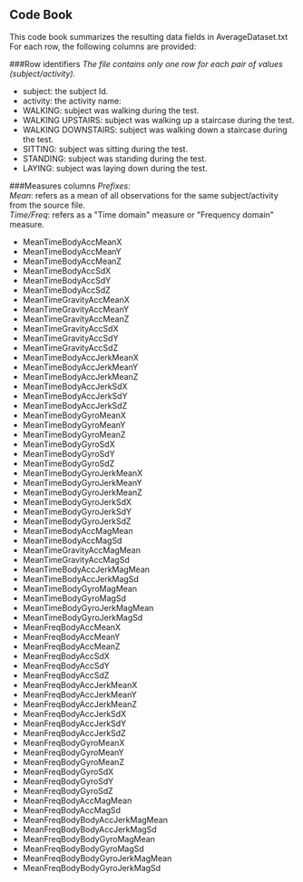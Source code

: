 ## Code Book
This code book summarizes the resulting data fields in AverageDataset.txt  
For each row, the following columns are provided:

###Row identifiers
_The file contains only one row for each pair of values (subject/activity)._  

- subject: the subject Id.  
- activity: the  activity name:
 - WALKING: subject was walking during the test.  
 - WALKING UPSTAIRS: subject was walking up a staircase during the test.  
 - WALKING DOWNSTAIRS: subject was walking down a staircase during the test.  
 - SITTING: subject was sitting during the test.  
 - STANDING: subject was standing during the test.  
 - LAYING: subject was laying down during the test.  

###Measures columns
_Prefixes:_  
_Mean_: refers as a mean of all observations for the same subject/activity from the source file.  
_Time/Freq_: refers as a "Time domain" measure or "Frequency domain" measure.  

- MeanTimeBodyAccMeanX  
- MeanTimeBodyAccMeanY  
- MeanTimeBodyAccMeanZ  
- MeanTimeBodyAccSdX   
- MeanTimeBodyAccSdY  
- MeanTimeBodyAccSdZ  
- MeanTimeGravityAccMeanX  
- MeanTimeGravityAccMeanY  
- MeanTimeGravityAccMeanZ  
- MeanTimeGravityAccSdX  
- MeanTimeGravityAccSdY  
- MeanTimeGravityAccSdZ  
- MeanTimeBodyAccJerkMeanX  
- MeanTimeBodyAccJerkMeanY  
- MeanTimeBodyAccJerkMeanZ  
- MeanTimeBodyAccJerkSdX  
- MeanTimeBodyAccJerkSdY  
- MeanTimeBodyAccJerkSdZ  
- MeanTimeBodyGyroMeanX  
- MeanTimeBodyGyroMeanY  
- MeanTimeBodyGyroMeanZ  
- MeanTimeBodyGyroSdX  
- MeanTimeBodyGyroSdY  
- MeanTimeBodyGyroSdZ  
- MeanTimeBodyGyroJerkMeanX  
- MeanTimeBodyGyroJerkMeanY  
- MeanTimeBodyGyroJerkMeanZ  
- MeanTimeBodyGyroJerkSdX  
- MeanTimeBodyGyroJerkSdY  
- MeanTimeBodyGyroJerkSdZ  
- MeanTimeBodyAccMagMean  
- MeanTimeBodyAccMagSd  
- MeanTimeGravityAccMagMean  
- MeanTimeGravityAccMagSd  
- MeanTimeBodyAccJerkMagMean   
- MeanTimeBodyAccJerkMagSd  
- MeanTimeBodyGyroMagMean   
- MeanTimeBodyGyroMagSd  
- MeanTimeBodyGyroJerkMagMean   
- MeanTimeBodyGyroJerkMagSd  
- MeanFreqBodyAccMeanX  
- MeanFreqBodyAccMeanY  
- MeanFreqBodyAccMeanZ  
- MeanFreqBodyAccSdX  
- MeanFreqBodyAccSdY  
- MeanFreqBodyAccSdZ  
- MeanFreqBodyAccJerkMeanX  
- MeanFreqBodyAccJerkMeanY  
- MeanFreqBodyAccJerkMeanZ  
- MeanFreqBodyAccJerkSdX  
- MeanFreqBodyAccJerkSdY  
- MeanFreqBodyAccJerkSdZ  
- MeanFreqBodyGyroMeanX  
- MeanFreqBodyGyroMeanY  
- MeanFreqBodyGyroMeanZ  
- MeanFreqBodyGyroSdX   
- MeanFreqBodyGyroSdY  
- MeanFreqBodyGyroSdZ  
- MeanFreqBodyAccMagMean  
- MeanFreqBodyAccMagSd  
- MeanFreqBodyBodyAccJerkMagMean  
- MeanFreqBodyBodyAccJerkMagSd  
- MeanFreqBodyBodyGyroMagMean  
- MeanFreqBodyBodyGyroMagSd  
- MeanFreqBodyBodyGyroJerkMagMean  
- MeanFreqBodyBodyGyroJerkMagSd